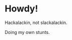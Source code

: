 # Howdy!

Hackalackin, not slackalackin.

Doing my own stunts.

<!---
blackinkcyber/blackinkcyber is a ✨ special ✨ repository because its `README.md` (this file) appears on your GitHub profile.
You can click the Preview link to take a look at your changes.
--->
